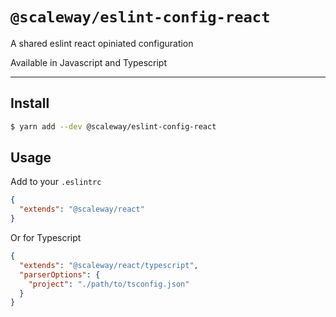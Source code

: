 # `@scaleway/eslint-config-react`

A shared eslint react opiniated configuration

Available in Javascript and Typescript

---

## Install

```bash
$ yarn add --dev @scaleway/eslint-config-react
```

## Usage

Add to your `.eslintrc`

```json
{
  "extends": "@scaleway/react"
}
```

Or for Typescript
```json
{
  "extends": "@scaleway/react/typescript",
  "parserOptions": {
    "project": "./path/to/tsconfig.json"
  }
}
```
